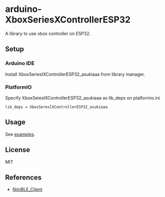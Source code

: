 # arduino-XboxSeriesXControllerESP32

A library to use xbox controller on ESP32.

## Setup

### Arduino IDE

Install XboxSerieslXControllerESP32_asukiaaa from library manager.

### PlatformIO

Specify XboxSeieslXControllerESP32_asukiaaa as lib_deps on platformio.ini

```
lib_deps = XboxSereslXControllerESP32_asukiaaa
```

## Usage

See [examples](./examples).

## License

MIT

## References

- [NimBLE_Client](https://github.com/h2zero/NimBLE-Arduino/blob/master/examples/NimBLE_Client/NimBLE_Client.ino)
